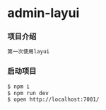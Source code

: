 # admin-layui

### 项目介绍
```bash
第一次使用layui
```

### 启动项目
```bash
$ npm i
$ npm run dev
$ open http://localhost:7001/
```

